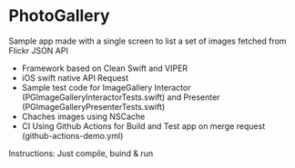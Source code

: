 # PhotoGallery

Sample app made with a single screen to list a set of images fetched from Flickr JSON API

- Framework based on Clean Swift and VIPER
- iOS swift native API Request
- Sample test code for ImageGallery Interactor (PGImageGalleryInteractorTests.swift) and Presenter (PGImageGalleryPresenterTests.swift)
- Chaches images using NSCache
- CI Using Github Actions for Build and Test app on merge request (github-actions-demo.yml)

Instructions: Just compile, buind & run

